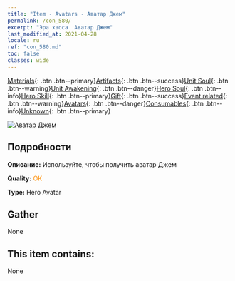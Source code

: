 ```yaml
---
title: "Item - Avatars - Аватар Джем"
permalink: /con_580/
excerpt: "Эра хаоса  Аватар Джем"
last_modified_at: 2021-04-28
locale: ru
ref: "con_580.md"
toc: false
classes: wide
---
```

 [Materials](/ItemsRU/){: .btn .btn--primary}[Artifacts](/ItemsRU/Artifacts/){: .btn .btn--success}[Unit Soul](/ItemsRU/UnitSoul/){: .btn .btn--warning}[Unit Awakening](/ItemsRU/UnitAwakening/){: .btn .btn--danger}[Hero Soul](/ItemsRU/HeroSoul/){: .btn .btn--info}[Hero Skill](/ItemsRU/HeroSkill/){: .btn .btn--primary}[Gift](/ItemsRU/Gift/){: .btn .btn--success}[Event related](/ItemsRU/Events/){: .btn .btn--warning}[Avatars](/ItemsRU/Avatars/){: .btn .btn--danger}[Consumables](/ItemsRU/Consumables/){: .btn .btn--info}[Unknown](/ItemsRU/Unknown/){: .btn .btn--primary}

 ![Аватар Джем](/images/h/h_Gem1.jpg)

## Подробности
 **Описание:** Используйте, чтобы получить аватар Джем

 **Quality:** <span style="color: #FF8C00">OK</span>

 **Type:** Hero Avatar

## Gather

  None

## This item contains:

  None

